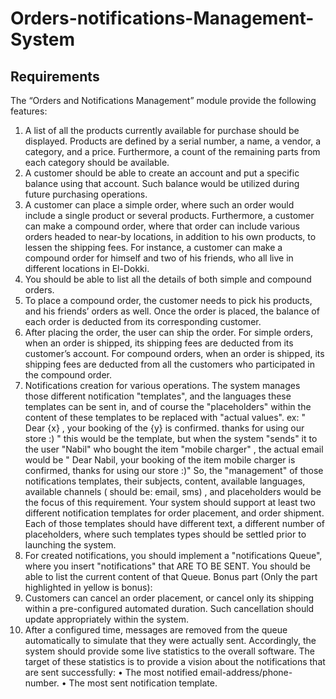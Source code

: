 # Orders-notifications-Management-System
## Requirements
The “Orders and Notifications Management” module provide the following features:

1. A list of all the products currently available for purchase should be displayed. Products are defined by a serial number, a name, a vendor, a category, and a price. Furthermore, a count of the remaining parts from each category should be available.
2. A customer should be able to create an account and put a specific balance using that account. Such balance would be utilized during future purchasing operations.
3. A customer can place a simple order, where such an order would include a single product or several products. Furthermore, a customer can make a compound order, where that order can include various orders headed to near-by locations, in addition to his own products, to lessen the shipping fees. For instance, a customer can make a compound order for himself and two of his friends, who all live in different locations in El-Dokki.
4. You should be able to list all the details of both simple and compound orders.
5. To place a compound order, the customer needs to pick his products, and his friends’ orders as well. Once the order is placed, the balance of each order is deducted from its corresponding customer.
6. After placing the order, the user can ship the order. For simple orders, when an order is shipped, its shipping fees are deducted from its customer’s account. For compound orders, when an order is shipped, its shipping fees are deducted from all the customers who participated in the compound order.
7. Notifications creation for various operations. The system manages those different notification "templates", and the languages these templates can be sent in, and of course the "placeholders" within the content of these templates to be replaced with "actual values".
ex: " Dear {x} , your booking of the {y} is confirmed. thanks for using our store :) " this would be the template, but when the system "sends" it to the user "Nabil" who bought the item "mobile charger" , the actual email would be
" Dear Nabil, your booking of the item mobile charger is confirmed, thanks for using our store :)"
So, the "management" of those notifications templates, their subjects, content, available languages, available channels ( should be: email, sms) , and placeholders would be the focus of this requirement. Your system should support at least two different notification templates for order
placement, and order shipment. Each of those templates should have different text, a different number of placeholders, where such templates types should be settled prior to launching the system.
8. For created notifications, you should implement a "notifications Queue", where you insert "notifications" that ARE TO BE SENT. You should be able to list the current content of that Queue.
Bonus part (Only the part highlighted in yellow is bonus):
9. Customers can cancel an order placement, or cancel only its shipping within a pre-configured automated duration. Such cancellation should update appropriately within the system.
10. After a configured time, messages are removed from the queue automatically to simulate that they were actually sent. Accordingly, the system should provide some live statistics to the overall software. The target of these statistics is to provide a vision about the notifications that are sent successfully:
• The most notified email-address/phone-number.
• The most sent notification template.
